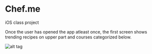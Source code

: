 Chef.me
=======

iOS class project

Once the user has opened the app atleast once, the first screen shows trending recipes on upper part and courses categorized below.

![alt tag](https://raw.github.com/bbhati/Chef.me/master/mockups/screenshot_home.png)

